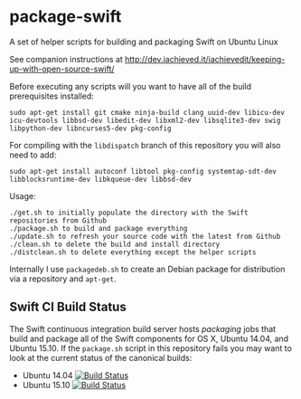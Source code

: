 # package-swift
A set of helper scripts for building and packaging Swift on Ubuntu Linux

See companion instructions at http://dev.iachieved.it/iachievedit/keeping-up-with-open-source-swift/

Before executing any scripts will you want to have all of the build prerequisites installed:

```
sudo apt-get install git cmake ninja-build clang uuid-dev libicu-dev icu-devtools libbsd-dev libedit-dev libxml2-dev libsqlite3-dev swig libpython-dev libncurses5-dev pkg-config
```

For compiling with the `libdispatch` branch of this repository you will also need to add:

```
sudo apt-get install autoconf libtool pkg-config systemtap-sdt-dev libblocksruntime-dev libkqueue-dev libbsd-dev
```

Usage:

```
./get.sh to initially populate the directory with the Swift repositories from Github
./package.sh to build and package everything
./update.sh to refresh your source code with the latest from Github
./clean.sh to delete the build and install directory
./distclean.sh to delete everything except the helper scripts
```

Internally I use ```packagedeb.sh``` to create an Debian package for 
distribution via a repository and ```apt-get```.

## Swift CI Build Status

The Swift continuous integration build server hosts _packaging_ jobs that build and package all of the Swift components for OS X, Ubuntu 14.04, and Ubuntu 15.10.  If the `package.sh` script in this repository fails you may want to look at the current status of the canonical builds:

* Ubuntu 14.04
[![Build Status](https://ci.swift.org/buildStatus/icon?job=oss-swift-package-linux-ubuntu-14_04)](https://ci.swift.org/view/Packages/job/oss-swift-package-linux-ubuntu-14_04/)
* Ubuntu 15.10
[![Build Status](https://ci.swift.org/buildStatus/icon?job=oss-swift-package-linux-ubuntu-15_10)](https://ci.swift.org/view/Packages/job/oss-swift-package-linux-ubuntu-15_10/)
